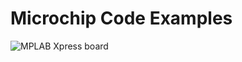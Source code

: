 # Microchip Code Examples

![MPLAB Xpress board](https://s3-eu-west-1.amazonaws.com/microchip/MPLABXpress.png)<br>
